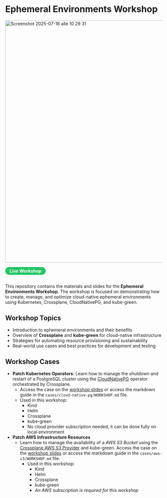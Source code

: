 # Ephemeral Environments Workshop

<img width="1103" height="777" alt="Screenshot 2025-07-16 alle 10 29 31" src="https://github.com/user-attachments/assets/162a4149-0611-4afd-baec-be27f22ac415" />

<a href="https://graz-dev.github.io/ephemeral-environments-workshop/#/" target="_blank" style="display: inline-block; background: #23c664; color: #fff; font-weight: bold; padding: 0.3em 1em; border-radius: 16px; text-decoration: none; margin-bottom: 1em;">Live Workshop</a>

This repository contains the materials and slides for the **Ephemeral Environments Workshop**. The workshop is focused on demonstrating how to create, manage, and optimize cloud-native ephemeral environments using Kubernetes, Crossplane, CloudNativePG, and kube-green.

## Workshop Topics

- Introduction to ephemeral environments and their benefits
- Overview of **Crossplane** and **kube-green** for cloud-native infrastructure
- Strategies for automating resource provisioning and sustainability
- Real-world use cases and best practices for development and testing

## Workshop Cases

- **Patch Kubernetes Operators**: Learn how to manage the shutdown and restart of a PostgreSQL cluster using the [CloudNativePG](https://cloudnative-pg.io/) operator orchestrated by Crossplane. 
  - Access the case on the [workshop slides](https://graz-dev.github.io/ephemeral-environments-workshop/#/9) or access the markdown guide in the `cases/cloud-native-pg/WORKSHOP.md` file.
  - Used in this workshop:
    - Kind
    - Helm
    - Crossplane
    - kube-green
    - No cloud provider subscription needed, it can be done fully on local environment
- **Patch AWS Infrastructure Resources**
  - Learn how to manage the availability of a *AWS S3 Bucket* using the [Crossplane AWS S3 Provider](https://marketplace.upbound.io/providers/upbound/provider-aws-s3/v1.23.1) and kube-green. Access the case on the [workshop slides](WIP) or access the markdown guide in the `cases/aws-s3/WORKSHOP.md` file.
    - Used in this workshop:
      - Kind
      - Helm
      - Crossplane
      - kube-green
      - *An AWS subscription is required for this workshop*

